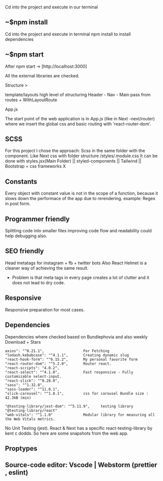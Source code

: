 Cd into the project and execute in our terminal

## ~$npm install

Cd into the project and execute in terminal npm install to install dependencies

## ~$npm start

After npm start -> [http://localhost:3000]

All the external libraries are checked.

Structure >

template/layouts high level of structuring Header - Nav - Main
pass from routes + WithLayoutRoute

App.js

The start point of the web application is in App.js (like in Next -next/router) where we insert the global css
and basic routing with 'react-router-dom'.

## SCSS

For this project I chose the approach:
Scss in the same folder with the component.
Like Next css with folder structure /styles/<name>.module.css
It can be done with styles.jsx(Main Folder) || styled-components || Tailwind || Bootstrap = css frameworks X

## Constants

Every object with constant value is not in the scope of a function, because it slows down the performace of the app due to rerendering.
example: Regex in post form.

## Programmer friendly

Splitting code into smaller files improving code flow and readability could help debugging also.

## SEO friendly

Head metatags for instagram + fb + twitter bots
Also React Helmet is a cleaner way of achieving the same result.

- Problem is that meta tags in every page creates a lot of clutter and it does not lead to dry code.

## Responsive

Responsive preparation for most cases.

## Dependencies

Dependencies where checked based on Bundlephovia and also weekly Download + Stars

    axios": "^0.21.1",                  For Fetching
    "lodash.kebabcase": "^4.1.1",       Creating dynamic slug
    "react-hook-form": "^6.15.2",       My personal favorite form
    "react-router-dom": "^5.2.0",       Router react.
    "react-scripts": "4.0.2",
    "react-select": "^4.1.0",           Fast responsive - Fully customizable select-input.
    "react-slick": "^0.28.0",
    "sass": "^1.32.8",
    "sass-loader": "^11.0.1",
    "slick-carousel": "^1.8.1",         css for carousel Bundle size : 42.3kB (min)

    "@testing-library/jest-dom": "^5.11.9",     testing library
    "@testing-library/react"
    "web-vitals": "^1.1.0"              Modular library for measuring all the Web Vitals metrics.

No Unit Testing (jest). React & Next has a specific react-testing-library by kent c dodds. So here are some snapshots from the web app.

## Proptypes

## Source-code editor: Vscode | Webstorm (prettier , eslint)
